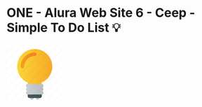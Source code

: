 # ONE - Alura Web Site 6 - Ceep - Simple To Do List 💡

![NPM](https://github.com/jhonncamarg0/ONE-Web-6-Ceep/blob/main/assets/img/icon.png)

